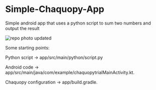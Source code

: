 # Simple-Chaquopy-App
Simple android app that uses a python script to sum two numbers and output the result



![repo photo updated](https://github.com/ahmed-h1ndy/Simple-Chaquopy-App/assets/111510856/14bb8d31-8048-4a33-8fe0-7aa6df0e7656)

Some starting points:

Python script -> app/src/main/python/script.py

Android code -> app/src/main/java/com/example/chaquopytrialMainActivity.kt.

Chaquopy configuration -> app/build.gradle.

